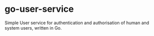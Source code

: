 # go-user-service
Simple User service for authentication and authorisation of human and system users, written in Go. 
